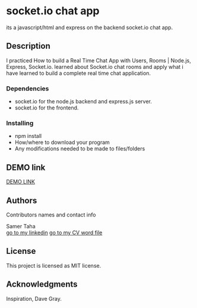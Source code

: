 # socket.io chat app

its a javascript/html and express on the backend socket.io chat app.

## Description

I practiced How to build a Real Time Chat App with Users, Rooms | Node.js, Express, Socket.io. learned about Socket.io chat rooms and apply what i have learned to build a complete real time chat application.

### Dependencies

* socket.io for the node.js backend and express.js server.
* socket.io for the frontend.

### Installing

* npm install
* How/where to download your program
* Any modifications needed to be made to files/folders

## DEMO link
[DEMO LINK](https://socket-io-chat-app-ifds.onrender.com/)


## Authors

Contributors names and contact info

Samer Taha  
[go to my linkedin](https://www.linkedin.com/in/samertaha1971/)
[go to my CV word file](https://bit.ly/3MxdkKt)

## License

This project is licensed as MIT license.

## Acknowledgments

Inspiration, Dave Gray.